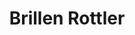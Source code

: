 ---
title: "Brillen Rottler"
url: /moenchengladbach/brillen-rottler-lindenstrasse/
shop: Optiker
---